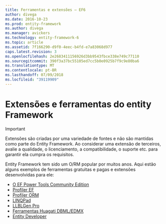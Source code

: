 ```yaml
---
title: Ferramentas e extensões – EF6
author: divega
ms.date: 2016-10-23
ms.prod: entity-framework
ms.author: divega
ms.manager: avickers
ms.technology: entity-framework-6
ms.topic: article
ms.assetid: 7f166290-d9f0-4eec-b4fd-e7a83068d977
caps.latest.revision: 3
ms.openlocfilehash: 2e2683411156926d3bb9543fbce338e749c77110
ms.sourcegitcommit: 390f3a37bc55105ed7cc5b0e0925b7f9c9e80ba6
ms.translationtype: MT
ms.contentlocale: pt-BR
ms.lasthandoff: 07/09/2018
ms.locfileid: "39119909"
---
```

# <a name="entity-framework-tools--extensions"></a>Extensões e ferramentas do entity Framework
> [!IMPORTANT]  
> Extensões são criadas por uma variedade de fontes e não são mantidas como parte do Entity Framework. Ao considerar uma extensão de terceiros, avalie a qualidade, o licenciamento, a compatibilidade, o suporte etc. para garantir ela cumpra os requisitos.

Entity Framework tem sido um O/RM popular por muitos anos. Aqui estão alguns exemplos de ferramentas gratuitas e pagas e extensões desenvolvidas para ele:    

- [O EF Power Tools Community Edition](https://marketplace.visualstudio.com/items?itemName=ErikEJ.EntityFramework6PowerToolsCommunityEdition)
- [Profiler EF](https://efprof.com)  
- [Profiler ORM](https://www.ormprofiler.com)  
- [LINQPad](https://www.linqpad.net)  
- [LLBLGen Pro](https://www.llblgen.com)  
- [Ferramentas Huagati DBML/EDMX](https://www.huagati.com/dbmltools)  
- [Entity Developer](https://www.devart.com/entitydeveloper)  
